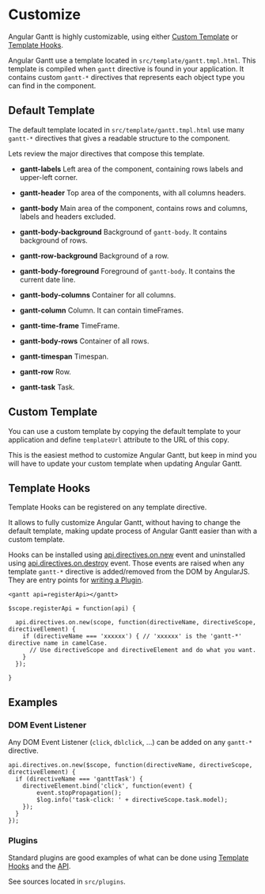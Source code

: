 # Customize

Angular Gantt is highly customizable, using either [Custom Template](#custom-template) or [Template Hooks](#template-hooks).

Angular Gantt use a template located in `src/template/gantt.tmpl.html`. This template is
compiled when `gantt` directive is found in your application. It contains custom `gantt-*` directives that represents
each object type you can find in the component.

## Default Template

The default template located in `src/template/gantt.tmpl.html` use many `gantt-*` directives that
gives a readable structure to the component. 

Lets review the major directives that compose this template.

- **gantt-labels** Left area of the component, containing rows labels and upper-left corner.

- **gantt-header** Top area of the components, with all columns headers.

- **gantt-body** Main area of the component, contains rows and columns, labels and headers excluded.

- **gantt-body-background** Background of `gantt-body`. It contains background of rows.

- **gantt-row-background** Background of a row.

- **gantt-body-foreground** Foreground of `gantt-body`. It contains the current date line.

- **gantt-body-columns** Container for all columns.

- **gantt-column** Column. It can contain timeFrames.

- **gantt-time-frame** TimeFrame.

- **gantt-body-rows** Container of all rows.

- **gantt-timespan** Timespan.

- **gantt-row** Row.

- **gantt-task** Task.

## Custom Template

You can use a custom template by copying the default template to your application and define `templateUrl`
attribute to the URL of this copy.

This is the easiest method to customize Angular Gantt, but keep in mind you will have to update your custom template
when updating Angular Gantt.

## Template Hooks

Template Hooks can be registered on any template directive.

It allows to fully customize Angular Gantt, without having to change the default template, making update process of
Angular Gantt easier than with a custom template.

Hooks can be installed using [api.directives.on.new](api.md#directives) event and uninstalled
using [api.directives.on.destroy](api.md#directives) event. Those events are raised when any template `gantt-*`
directive is added/removed from the DOM by AngularJS. They are entry points for [writing a Plugin](write_plugin.md).

    <gantt api=registerApi></gantt>

<!-- -->

    $scope.registerApi = function(api) {
    
      api.directives.on.new(scope, function(directiveName, directiveScope, directiveElement) {
        if (directiveName === 'xxxxxx') { // 'xxxxxx' is the 'gantt-*' directive name in camelCase.
          // Use directiveScope and directiveElement and do what you want.
        }
      });
      
    }

## Examples

### DOM Event Listener

Any DOM Event Listener (`click`, `dblclick`, ...) can be added on any `gantt-*` directive.

    api.directives.on.new($scope, function(directiveName, directiveScope, directiveElement) {
      if (directiveName === 'ganttTask') {
        directiveElement.bind('click', function(event) {
            event.stopPropagation();
            $log.info('task-click: ' + directiveScope.task.model);
        });
      }
    });

### Plugins

Standard plugins are good examples of what can be done using [Template Hooks](#template-hooks) and the [API](api.md). 

See sources located in `src/plugins`.
